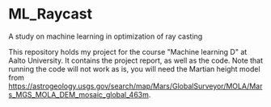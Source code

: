 # ML_Raycast
A study on machine learning in optimization of ray casting

This repository holds my project for the course "Machine learning D" at Aalto University. It contains the project report, as well as the code. Note that running the code will not work as is, you will need the Martian height model from https://astrogeology.usgs.gov/search/map/Mars/GlobalSurveyor/MOLA/Mars_MGS_MOLA_DEM_mosaic_global_463m.
